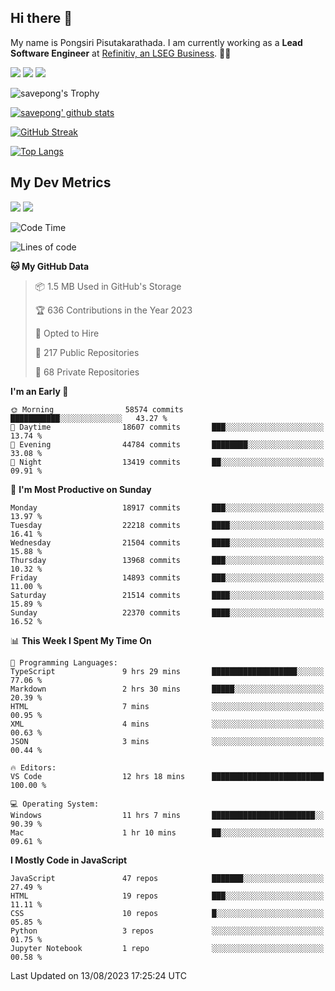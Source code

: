 ## Hi there 👋

My name is Pongsiri Pisutakarathada. I am currently working as a **Lead Software Engineer** at [Refinitiv, an LSEG Business](https://www.refinitiv.com). 👨‍💻

[<img src="https://img.shields.io/badge/pongsiri.pisutakarathada.com-%230077B5.svg?&style=for-the-badge&color=orange" />](https://pongsiri.pisutakarathada.com)
[<img src="https://img.shields.io/badge/apps.saveworld.co-%230077B5.svg?&style=for-the-badge&color=2aa889" />](https://apps.saveworld.co)
[<img src="https://img.shields.io/badge/linkedin-%230077B5.svg?&style=for-the-badge&logo=linkedin&logoColor=white" />](https://www.linkedin.com/in/savepong)

![savepong's Trophy](https://github-profile-trophy.vercel.app/?username=savepong&theme=flat&rank=SECRET,SSS,SS,S,AAA,AA,A&margin-w=15&no-bg=true&no-frame=true)

[![savepong' github stats](https://github-readme-stats.vercel.app/api?username=savepong&show_icons=true&count_private=true&theme=gotham&hide_border=true&bg_color=00000000&text_color=768390FF)](https://pongsiri.pisutakarathada.com/posts/stats)

[![GitHub Streak](https://github-readme-streak-stats.herokuapp.com?user=savepong&theme=gotham&hide_border=true&background=00000000&dates=768390FF)](https://pongsiri.pisutakarathada.com/posts/stats)

[![Top Langs](https://github-readme-stats.vercel.app/api/top-langs/?username=savepong&layout=compact&langs_count=10&theme=gotham&hide_border=true&bg_color=00000000&text_color=768390FF)](https://pongsiri.pisutakarathada.com/posts/stats)

<!-- [![savepong's wakatime stats](https://github-readme-stats.vercel.app/api/wakatime?username=@savepong&layout=default&theme=gotham&hide_border=true&bg_color=00000000&text_color=768390FF)](https://pongsiri.pisutakarathada.com/posts/stats) -->

## My Dev Metrics

[![](https://komarev.com/ghpvc/?username=savepong&color=blue&label=Profile%20Views)](https://github.com/savepong)
[![](https://img.shields.io/github/followers/savepong?label=GitHub%20Followers)](https://github.com/savepong)

<!--START_SECTION:waka-->
![Code Time](http://img.shields.io/badge/Code%20Time-1%2C338%20hrs%2053%20mins-blue)

![Lines of code](https://img.shields.io/badge/From%20Hello%20World%20I%27ve%20Written-55.5%20million%20lines%20of%20code-blue)

**🐱 My GitHub Data** 

> 📦 1.5 MB Used in GitHub's Storage 
 > 
> 🏆 636 Contributions in the Year 2023
 > 
> 💼 Opted to Hire
 > 
> 📜 217 Public Repositories 
 > 
> 🔑 68 Private Repositories 
 > 
**I'm an Early 🐤** 

```text
🌞 Morning                58574 commits       ███████████░░░░░░░░░░░░░░   43.27 % 
🌆 Daytime                18607 commits       ███░░░░░░░░░░░░░░░░░░░░░░   13.74 % 
🌃 Evening                44784 commits       ████████░░░░░░░░░░░░░░░░░   33.08 % 
🌙 Night                  13419 commits       ██░░░░░░░░░░░░░░░░░░░░░░░   09.91 % 
```
📅 **I'm Most Productive on Sunday** 

```text
Monday                   18917 commits       ███░░░░░░░░░░░░░░░░░░░░░░   13.97 % 
Tuesday                  22218 commits       ████░░░░░░░░░░░░░░░░░░░░░   16.41 % 
Wednesday                21504 commits       ████░░░░░░░░░░░░░░░░░░░░░   15.88 % 
Thursday                 13968 commits       ███░░░░░░░░░░░░░░░░░░░░░░   10.32 % 
Friday                   14893 commits       ███░░░░░░░░░░░░░░░░░░░░░░   11.00 % 
Saturday                 21514 commits       ████░░░░░░░░░░░░░░░░░░░░░   15.89 % 
Sunday                   22370 commits       ████░░░░░░░░░░░░░░░░░░░░░   16.52 % 
```


📊 **This Week I Spent My Time On** 

```text
💬 Programming Languages: 
TypeScript               9 hrs 29 mins       ███████████████████░░░░░░   77.06 % 
Markdown                 2 hrs 30 mins       █████░░░░░░░░░░░░░░░░░░░░   20.39 % 
HTML                     7 mins              ░░░░░░░░░░░░░░░░░░░░░░░░░   00.95 % 
XML                      4 mins              ░░░░░░░░░░░░░░░░░░░░░░░░░   00.63 % 
JSON                     3 mins              ░░░░░░░░░░░░░░░░░░░░░░░░░   00.44 % 

🔥 Editors: 
VS Code                  12 hrs 18 mins      █████████████████████████   100.00 % 

💻 Operating System: 
Windows                  11 hrs 7 mins       ███████████████████████░░   90.39 % 
Mac                      1 hr 10 mins        ██░░░░░░░░░░░░░░░░░░░░░░░   09.61 % 
```

**I Mostly Code in JavaScript** 

```text
JavaScript               47 repos            ███████░░░░░░░░░░░░░░░░░░   27.49 % 
HTML                     19 repos            ███░░░░░░░░░░░░░░░░░░░░░░   11.11 % 
CSS                      10 repos            █░░░░░░░░░░░░░░░░░░░░░░░░   05.85 % 
Python                   3 repos             ░░░░░░░░░░░░░░░░░░░░░░░░░   01.75 % 
Jupyter Notebook         1 repo              ░░░░░░░░░░░░░░░░░░░░░░░░░   00.58 % 
```




 Last Updated on 13/08/2023 17:25:24 UTC
<!--END_SECTION:waka-->

<!--
**savepong/savepong** is a ✨ _special_ ✨ repository because its `README.md` (this file) appears on your GitHub profile.

Here are some ideas to get you started:

- 🔭 I’m currently working on WebComponents and TypeScript.
- 🌱 I’m currently learning ...
- 👯 I’m looking to collaborate on ...
- 🤔 I’m looking for help with ...
- 💬 Ask me about ...
- 📫 How to reach me: ...
- 😄 Pronouns: ...
- ⚡ Fun fact: ...
-->
